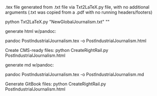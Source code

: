 .tex file generated from .txt file via Txt2LaTeX.py file, with no additional arguments (.txt was copied from a .pdf with no running headers/footers)

python Txt2LaTeX.py "NewGlobalJournalism.txt" ""

generate html w/pandoc:

pandoc PostIndustrialJournalism.tex -o PostIndustrialJournalism.html

Create CMS-ready files:
python CreateRightRail.py PostIndustrialJournalism.html


generate md w/pandoc:

pandoc PostIndustrialJournalism.tex -o PostIndustrialJournalism.md

Generate GitBook files:
python CreateRightRail.py PostIndustrialJournalism.html


